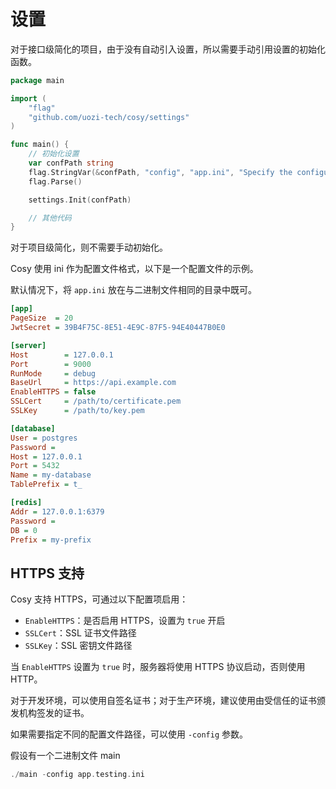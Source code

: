 # 设置

对于接口级简化的项目，由于没有自动引入设置，所以需要手动引用设置的初始化函数。

```go
package main

import (
	"flag"
	"github.com/uozi-tech/cosy/settings"
)

func main() {
	// 初始化设置
	var confPath string
	flag.StringVar(&confPath, "config", "app.ini", "Specify the configuration file")
	flag.Parse()

	settings.Init(confPath)

    // 其他代码
}
```

对于项目级简化，则不需要手动初始化。

Cosy 使用 ini 作为配置文件格式，以下是一个配置文件的示例。

默认情况下，将 `app.ini` 放在与二进制文件相同的目录中既可。

```ini
[app]
PageSize  = 20
JwtSecret = 39B4F75C-8E51-4E9C-87F5-94E40447B0E0

[server]
Host        = 127.0.0.1
Port        = 9000
RunMode     = debug
BaseUrl     = https://api.example.com
EnableHTTPS = false
SSLCert     = /path/to/certificate.pem
SSLKey      = /path/to/key.pem

[database]
User = postgres
Password =
Host = 127.0.0.1
Port = 5432
Name = my-database
TablePrefix = t_

[redis]
Addr = 127.0.0.1:6379
Password =
DB = 0
Prefix = my-prefix
```

## HTTPS 支持

Cosy 支持 HTTPS，可通过以下配置项启用：

- `EnableHTTPS`：是否启用 HTTPS，设置为 `true` 开启
- `SSLCert`：SSL 证书文件路径
- `SSLKey`：SSL 密钥文件路径

当 `EnableHTTPS` 设置为 `true` 时，服务器将使用 HTTPS 协议启动，否则使用 HTTP。

对于开发环境，可以使用自签名证书；对于生产环境，建议使用由受信任的证书颁发机构签发的证书。

如果需要指定不同的配置文件路径，可以使用 `-config` 参数。

假设有一个二进制文件 main

```go
./main -config app.testing.ini
```
